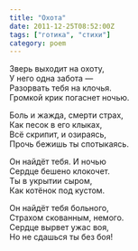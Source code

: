 ```yaml
---
title: "Охота"
date: 2011-12-25T08:52:00Z
tags: ["готика", "стихи"]
category: poem
---
```


Зверь выходит на охоту,  
У него одна забота —  
Разорвать тебя на клочья.  
Громкой крик погаснет ночью.

Боль и жажда, смерти страх,  
Как песок в его клыках,  
Всё скрипит, и озираясь,  
Прочь бежишь ты спотыкаясь.

Он найдёт тебя. И ночью  
Сердце бешено клокочет.  
Ты в укрытии сыром,  
Как котёнок под кустом.

Он найдёт тебя больного,  
Страхом скованным, немого.  
Сердце вырвет ужас воя,  
Но не сдашься ты без боя!  
